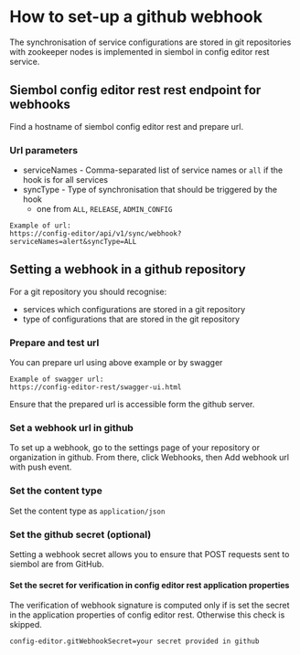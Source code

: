 # How to set-up a github webhook
The synchronisation of service configurations are stored in git repositories with zookeeper nodes is implemented in siembol in config editor rest service.
## Siembol config editor rest rest endpoint for webhooks
Find a hostname of siembol config editor rest and prepare url. 
### Url parameters
- serviceNames - Comma-separated list of service names or ```all``` if the hook is for all services
- syncType - Type of synchronisation that should be triggered by the hook
    - one from ```ALL```, ```RELEASE```, ```ADMIN_CONFIG```

```
Example of url:
https://config-editor/api/v1/sync/webhook?serviceNames=alert&syncType=ALL
```
## Setting a webhook in a github repository
For a git repository you should recognise: 
- services which configurations are stored in a git repository
- type of configurations that are stored in the git repository
### Prepare and test url
You can prepare url using above example or by swagger
```
Example of swagger url:
https://config-editor-rest/swagger-ui.html
```
Ensure that the prepared url is accessible form the github server.
### Set a webhook url in github
To set up a webhook, go to the settings page of your repository or organization in github. From there, click Webhooks, then Add webhook url with push event.
### Set the content type
Set the content type as ```application/json```
### Set the github secret (optional)
Setting a webhook secret allows you to ensure that  POST requests sent to siembol are from GitHub. 
#### Set the secret for verification in config editor rest application properties 
The verification of webhook signature is computed only if is set the secret in the application properties of config editor rest. Otherwise this check is skipped.
```
config-editor.gitWebhookSecret=your secret provided in github
```
